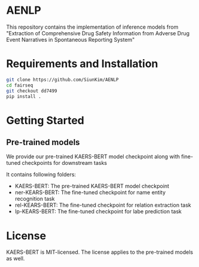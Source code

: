 # AENLP
This repository contains the implementation of inference models from "Extraction of Comprehensive Drug Safety Information from Adverse Drug Event Narratives in Spontaneous Reporting System"

# Requirements and Installation
``` bash
git clone https://github.com/SiunKim/AENLP
cd fairseq
git checkout dd7499
pip install .
```

# Getting Started
## Pre-trained models
We provide our pre-trained KAERS-BERT model checkpoint along with fine-tuned checkpoints for downstream tasks

It contains following folders:
* KAERS-BERT: The pre-trained KAERS-BERT model checkpoint
* ner-KEARS-BERT: The fine-tuned checkpoint for name entity recognition task
* rel-KEARS-BERT: The fine-tuned checkpoint for relation extraction task
* lp-KEARS-BERT: The fine-tuned checkpoint for labe prediction task

# License
KAERS-BERT is MIT-licensed.
The license applies to the pre-trained models as well.
